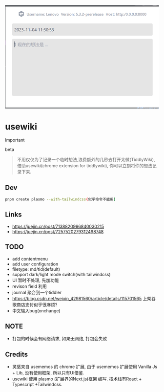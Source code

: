 ![](banner.png)

# usewiki

> [!IMPORTANT]
> beta

> 不用仅仅为了记录一个临时想法,浪费额外的几秒去打开太微(TiddlyWiki), 借助usewiki(chrome extension for tiddlywiki), 你可以立刻将你的想法记录下来.

## Dev

```bash
pnpm create plasmo --with-tailwindcss(似乎命令不能用)
```

## Links

- https://juejin.cn/post/7138820996840030215
- https://juejin.cn/post/7257520279312498748

## TODO

- add contentmenu
- add user configuration
- filetype: md/tid(default)
- support dark/light mode switch(with tailwindcss)
- UI 暂时不处理, 先加功能
- revison field 利用
- journal 聚合到一个tiddler
- https://blog.csdn.net/weixin_42981560/article/details/115701565 上架谷歌商店支付似乎很麻烦?
- 中文输入bug(onchange)

## NOTE

- 打包的时候会有网络请求, 如果无网络, 打包会失败

## Credits

- 灵感来自 usememos 的 chrome 扩展, 由于 usememos 扩展使用 Vanilla Js + Lib, 没有使用框架, 所以只有UI借鉴.
- usewiki 使用 plasmo (扩展界的Next.js)框架 编写. 技术栈有React + Typescript +Tailwindcss.

